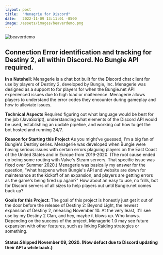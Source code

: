 ```yaml
---
layout: post
title:  "Menagrie for Discord"
date:   2022-11-09 13:11:01 -0500
image: /assets/images/beaverdemo.png
---
```


![beaverdemo]({{page.image}})

## Connection Error identification and tracking for Destiny 2, all within Discord. No Bungie API required.

**In a Nutshell:**
Menagerie is a chat bot built for the Discord chat client for use by players of Destiny 2, developed by Bungie, Inc. Menagerie was designed as a support to for players for when the Bungie.net API experienced issues due to high load or maitenence. Menagerie allows players to understand the error codes they encounter during gameplay and how to alleviate issues. 

**Technical Aspects**
Required figuring out what language would be best for the job (JavaScript), understanding what elements of the Discord API would be used, establishing an update pipeline, and working out how to get the bot hosted and running 24/7.

**Reason for Starting this Project**
As you might've guessed, I'm a big fan of Bungie's Destiny series. Menagerie was developed when Bungie were having serious issues with certain errors plaguing players on the East Coast of the United States and in Europe from 2019-2020. (The root cause ended up being some routing with Valve's Steam servers. That specific issue was fixed over Summer 2020.) Menagerie was basically my answer for the question, "what happens when Bungie's API and website are down for maintenance at the kickoff of an expansion, and players are getting errors as the game's being fired up again?" How about an easy to use, no frills, bot for Discord servers of all sizes to help players out until Bungie.net comes back up?

**Goals for this Project:**
The goal of this project is honestly just get it out of the door before the release of Destiny 2: Beyond Light, the newest expansion of Destiny 2, releasing November 10. At the very least, it'll see use by my Destiny 2 Clan, and hey, maybe it blows up. Who knows. Depending on the success of the project, Menagerie 1.0 may see future expansion with other features, such as linking Raiding strategies or something. 

#### Status:Shipped November 09, 2020. (Now defuct due to Discord updating their API a while back.)